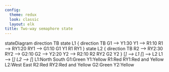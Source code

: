 ```yaml
---
config:
  theme: redux
  look: classic
  layout: elk
title: Two-way semaphore state
---
```

stateDiagram
  direction TB
  state L1 {
    direction TB
    G1 --> Y1:30
    Y1 --> R1:10
    R1 --> RY1:20
    RY1 --> G1:10
    G1
    Y1
    R1
    RY1
  }
  state L2 {
    direction TB
    R2 --> RY2:30
    RY2 --> G2:10
    G2 --> Y2:20
    Y2 --> R2:10
    R2
    RY2
    G2
    Y2
  }
  [*] --> L1
  [*] --> L2
  L1 --> [*]
  L2 --> [*]
  L1:North South
  G1:Green
  Y1:Yellow
  R1:Red
  RY1:Red and Yellow
  L2:West East
  R2:Red
  RY2:Red and Yellow
  G2:Green
  Y2:Yellow
